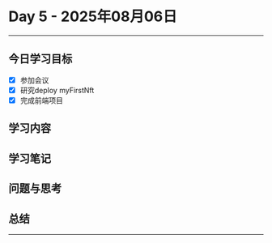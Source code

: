 # Day 5 - 2025年08月06日 

---

## 今日学习目标

- [x] 参加会议
- [x] 研究deploy myFirstNft
- [x] 完成前端项目

## 学习内容


## 学习笔记


## 问题与思考


## 总结


---
